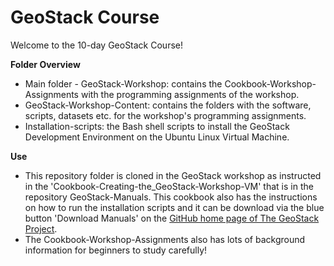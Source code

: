# GeoStack Course
Welcome to the 10-day GeoStack Course!

**Folder Overview**
- Main folder - GeoStack-Workshop: contains the Cookbook-Workshop-Assignments with the programming assignments of the workshop.
- GeoStack-Workshop-Content: contains the folders with the software, scripts, datasets etc. for the workshop's programming assignments.
- Installation-scripts: the Bash shell scripts to install the GeoStack Development Environment on the Ubuntu Linux Virtual Machine.

**Use**
- This repository folder is cloned in the GeoStack workshop as instructed in the 'Cookbook-Creating-the_GeoStack-Workshop-VM' that is in the repository GeoStack-Manuals. This cookbook also has the instructions on how to run the installation scripts and it can be download via the blue button 'Download Manuals' on the [GitHub home page of The GeoStack Project](https://The-GeoStack-Project.github.io).
- The Cookbook-Workshop-Assignments also has lots of background information for beginners to study carefully!
